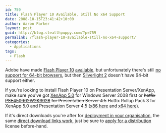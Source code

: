 ```yaml
---
id: 759
title: Flash Player 10 Available, Still No x64 Support
date: 2008-10-15T23:41:42+10:00
author: Aaron Parker
layout: post
guid: http://blog.stealthpuppy.com/?p=759
permalink: /flash-player-10-available-still-no-x64-support/
categories:
  - Applications
tags:
  - Flash
---
```

Adobe have made [Flash Player 10](http://www.adobe.com/products/flashplayer/) [available](http://www.adobe.com/go/getflashplayer), but unfortunately there's still [no support for 64-bit browsers](http://kb.adobe.com/selfservice/viewContent.do?externalId=6b3af6c9&sliceId=2), but then [Silverlight 2](http://www.microsoft.com/silverlight/) doesn't have 64-bit support either.

If you're looking to install Flash Player 10 on Presentation Server/XenApp, make sure you've got [XenApp 5.0](http://support.citrix.com/article/ctx118113) for Windows Server 2008 first or <span style="text-decoration: line-through;">hotfix </span>[<span style="text-decoration: line-through;">PSE450R02W2K3028</span>](http://support.citrix.com/article/ctx117150) <span style="text-decoration: line-through;">for Presentation Server 4.5</span> Hotfix Rollup Pack 3 for XenApp 5.0 and Presentation Server 4.5 ([x86 here](http://support.citrix.com/article/CTX115626) and [x64 here](http://support.citrix.com/article/CTX115627)).

If it's direct downloads you're after for [deployment in your organisation](http://www.adobe.com/products/players/fpsh_distribution1.html), the same [direct download links work]({{site.baseurl}}/general/looking-for-adobe-flash-player-download-links), just be sure to [apply for a distribution](http://www.adobe.com/products/players/fpsh_distribution1.html#Apply) license before-hand.